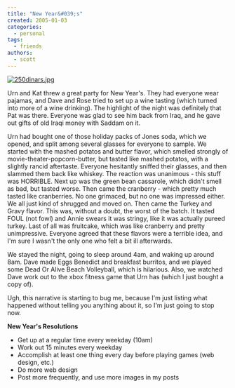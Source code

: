 ```yaml
---
title: "New Year&#039;s"
created: 2005-01-03
categories:
  - personal
tags:
  - friends
authors:
  - scott
---
```


[![250dinars.jpg](/images/250dinars.jpg)](http://spaceninja.local/gallery/blog-photos/250dinars.jpg)

Urn and Kat threw a great party for New Year's. They had everyone wear pajamas, and Dave and Rose tried to set up a wine tasting (which turned into more of a wine drinking). The highlight of the night was definitely that Pat was there. Everyone was glad to see him back from Iraq, and he gave out gifts of old Iraqi money with Saddam on it.

Urn had bought one of those holiday packs of Jones soda, which we opened, and split among several glasses for everyone to sample. We started with the mashed potatos and butter flavor, which smelled strongly of movie-theater-popcorn-butter, but tasted like mashed potatos, with a slightly rancid aftertaste. Everyone hesitantly sniffed their glasses, and then slammed them back like whiskey. The reaction was unanimous - this stuff was HORRIBLE. Next up was the green bean cassarole, which didn't smell as bad, but tasted worse. Then came the cranberry - which pretty much tasted like cranberries. No one grimaced, but no one was impressed either. We all just kind of shrugged and moved on. Then came the Turkey and Gravy flavor. This was, without a doubt, the worst of the batch. It tasted FOUL (not fowl) and Annie swears it was stringy, like it was actually pureed turkey. Last of all was fruitcake, which was like cranberry and pretty unimpressive. Everyone agreed that these flavors were a terrible idea, and I'm sure I wasn't the only one who felt a bit ill afterwards.

We stayed the night, going to sleep around 4am, and waking up around 8am. Dave made Eggs Benedict and breakfast burritos, and we played some Dead Or Alive Beach Volleyball, which is hilarious. Also, we watched Dave work out to the xbox fitness game that Urn has (which I just bought a copy of).

Ugh, this narrative is starting to bug me, because I'm just listing what happened without telling you anything about it, so I'm just going to stop now.

**New Year's Resolutions**

- Get up at a regular time every weekday (10am)
- Work out 15 minutes every weekday
- Accomplish at least one thing every day before playing games (web design, etc.)
- Do more web design
- Post more frequently, and use more images in my posts
